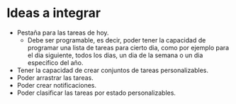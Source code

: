 # Ideas a integrar

- Pestaña para las tareas de hoy.
    - Debe ser programable, es decir, poder tener la capacidad de programar una lista de tareas para cierto dia, como por ejemplo para el dia siguiente, todos los dias, un dia de la semana o un dia especifico del año.
- Tener la capacidad de crear conjuntos de tareas personalizables.
- Poder arrastrar las tareas.
- Poder crear notificaciones.
- Poder clasificar las tareas por estado personalizables.
